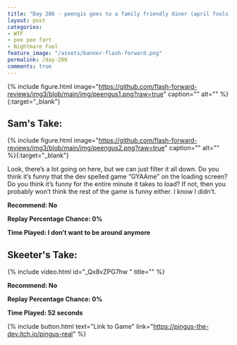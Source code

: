 ```yaml
---
title: "Day 286 - peengis goes to a family friendly diner (april fools)"
layout: post
categories:
- WTF
- pee pee fart
- Nightmare Fuel
feature_image: "/assets/banner-flash-forward.png"
permalink: /day-286
comments: true
---
```


{% include figure.html image="https://github.com/flash-forward-reviews/img3/blob/main/img/peengus1.png?raw=true" caption="" alt="" %}{:target="_blank"}
 
## Sam's Take: 

{% include figure.html image="https://github.com/flash-forward-reviews/img3/blob/main/img/peengus2.png?raw=true" caption="" alt="" %}{:target="_blank"}

Look, there’s a lot going on here, but we can just filter it all down. Do you think it’s funny that the dev spelled game “GYAAme” on the loading screen? Do you think it’s funny for the entire minute it takes to load? If not, then you probably won’t think the rest of the game is funny either. I know I didn’t.

**Recommend: No**

**Replay Percentage Chance: 0%**

**Time Played:  I don’t want to be around anymore**

## Skeeter's Take:

{% include video.html id="_Qx8vZPG7hw " title="" %}

**Recommend: No**

**Replay Percentage Chance: 0%**

**Time Played: 52 seconds**

{% include button.html text="Link to Game" link="https://pingus-the-dev.itch.io/pingus-real" %}